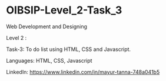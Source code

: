 # OIBSIP-Level_2-Task_3

Web Development and Designing

Level 2 :

Task-3: To do list using HTML, CSS and Javascript.

Languages: HTML, CSS, Javascript

LinkedIn: https://www.linkedin.com/in/mayur-tanna-748a041b5

